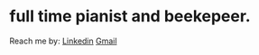 # full time pianist and beekepeer. 
Reach me by: [Linkedin](https://www.linkedin.com/in/brianemai/) [Gmail](mailto:brianm17055@gmail.com)
